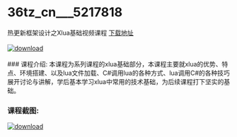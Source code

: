 # 36tz_cn___5217818
热更新框架设计之Xlua基础视频课程
[下载地址](http://www.36tz.cn/article/5217818 "下载地址")
<br/></br>[![download](http://36tz.cn/muke_img/2021_01_12345-12.jpg "下载地址")](http://www.36tz.cn/article/5217818 "下载地址")
<br/></br>### 课程介绍:
本课程为系列课程的xlua基础部分，本课程主要就xlua的优势、特点、环境搭建、以及lua文件加载、C#调用lua的各种方式、lua调用C#的各种技巧展开讨论与讲解，学后基本学习xlua中常用的技术基础，为后续课程打下坚实的基础。

### 课程截图:
[![download](http://36tz.cn/muke_img/2021_01_2-104.png "下载地址")](http://www.36tz.cn/article/5217818 "下载地址")
